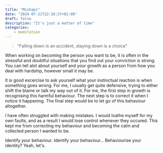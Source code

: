 ```yaml
---
title: "Mishaps"
date: "2024-07-21T22:16:37+02:00"
draft: false
description: "It's just a matter of time"
categories: 
    - meditation
---
```


> "Falling down is an accident, staying down is a choice"

When working on becoming the person you want to be, it is often in the stressful and doubtful situations that you find out your conviction is strong. You can tell alot about yourself and your growth as a person from how you deal with hardship, however small it may be. 

It is good excercise to ask yourself what your instinctual reaction is when something goes wrong. For me, I usually get quite defensive, trying to either shift the blame or talk my way out of it. For me, the first step in growth is recognising this harmful behaviour. The next step is to correct it when I notice it happening. The final step would be to let go of this behaviour altogether. 

I have often struggled with making mistakes. I would loathe myself for my own faults, and as a result I would lose control whenever they occured. This kept me from correcting my behaviour and becoming the calm and collected person I wanted to be. 

Identify your behaviour. Identify your behaviour... Behaviourise your identity? Yeah, let's. 